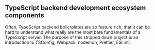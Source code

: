 ## TypeScript backend development ecosystem components

Often, TypeScript backend boilerplates are so feature rich, that it can be hard to understand what really are the most bare fundamentals of a TypeScript server. The purpose of this stripped down project is an introduction to TSConfig, Webpack, nodemon, Prettier, ESLint.
